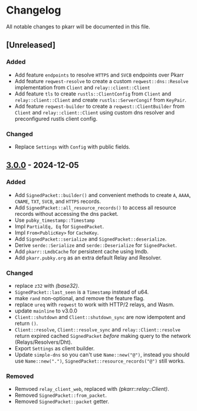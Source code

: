 # Changelog

All notable changes to pkarr will be documented in this file.

## [Unreleased]

### Added

- Add feature `endpoints` to resolve `HTTPS` and `SVCB` endpoints over Pkarr
- Add feature `reqwest-resolve` to create a custom `reqwest::dns::Resolve` implementation from `Client` and `relay::client::Client`
- Add feature `tls` to create `rustls::ClientConfig` from `Client` and `relay::client::Client` and create `rustls::ServerCongif` from `KeyPair`.
- Add feature `reqwest-builder` to create a `reqwest::ClientBuilder` from `Client` and `relay::client::Client` using custom dns resolver and preconfigured rustls client config.

### Changed

- Replace `Settings` with `Config` with public fields.

##  [3.0.0](https://github.com/pubky/mainline/compare/v2.2.0...v3.0.0) - 2024-12-05

### Added

- Add `SignedPacket::builder()` and convenient methods to create `A`, `AAAA`, `CNAME`, `TXT`, `SVCB`, and `HTTPS` records.
- Add `SignedPacket::all_resource_records()` to access all resource records without accessing the dns packet.
- Use `pubky_timestamp::Timestamp` 
- Impl `PartialEq, Eq` for `SignedPacket`.
- Impl `From<PublicKey>` for `CacheKey`.
- Add `SignedPacket::serialize` and `SignedPacket::deserialize`.
- Derive `serde::Serialize` and `serde::Deserialize` for `SignedPacket`.
- Add `pkarr::LmdbCache` for persistent cache using lmdb.
- Add `pkarr.pubky.org` as an extra default Relay and Resolver.

### Changed

- replace `z32` with *(base32)*.
- `SignedPacket::last_seen` is a `Timestamp` instead of u64.
- make `rand` non-optional, and remove the feature flag.
- replace `ureq` with `reqwest` to work with HTTP/2 relays, and Wasm.
- update `mainline` to v3.0.0
- `Client::shutdown` and `Client::shutdown_sync` are now idempotent and return `()`.
- `Client::resolve`, `Client::resolve_sync` and `relay::Client::resolve` return expired cached `SignedPacket` _before_ making query to the network (Relays/Resolvers/Dht).
- Export `Settings` as client builder.
- Update `simple-dns` so you can't use `Name::new("@")`, instead you should use `Name::new(".")`, `SignedPacket::resource_records("@")` still works.

### Removed

- Remvoed `relay_client_web`, replaced with *(pkarr::relay::Client)*.
- Removed `SignedPacket::from_packet`.
- Removed `SignedPacket::packet` getter.
